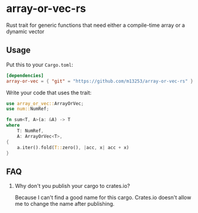 # array-or-vec-rs

Rust trait for generic functions that need either a compile-time array or a dynamic vector

## Usage

Put this to your `Cargo.toml`:
```toml
[dependencies]
array-or-vec = { "git" = "https://github.com/m13253/array-or-vec-rs" }
```

Write your code that uses the trait:
```rust
use array_or_vec::ArrayOrVec;
use num::NumRef;

fn sum<T, A>(a: &A) -> T
where
    T: NumRef,
    A: ArrayOrVec<T>,
{
    a.iter().fold(T::zero(), |acc, x| acc + x)
}
```

## FAQ

1. Why don't you publish your cargo to crates.io?

   Because I can't find a good name for this cargo.
   Crates.io doesn't allow me to change the name after publishing.
